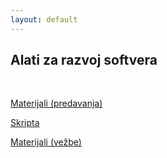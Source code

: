 ```yaml
---
layout: default
---
```


## Alati za razvoj softvera

<br>

[Materijali (predavanja)](https://matf.cukic.co/?content=azrs)

[Skripta](../materials/archive/AZRS/)

[Materijali (vežbe)](https://gitlab.com/matf-bg-ac-rs/course-azrs/MATF-AZRS)
